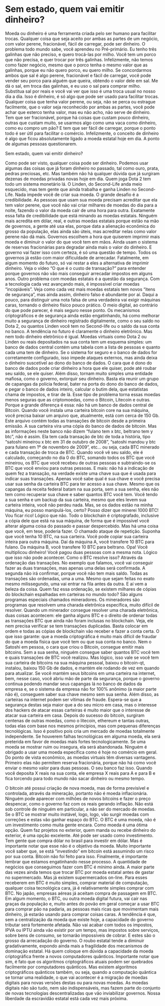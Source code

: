 # Sem estado, quem vai emitir dinheiro?

Moeda ou dinheiro é uma ferramenta criada pelo ser humano para facilitar trocas. Qualquer coisa que seja aceito por ambas as partes de um negócio, com valor perene, fracionável, fácil de carregar, pode ser dinheiro.
O problema todo mundo sabe, você aprendeu no Pré-primário. Eu tenho três galinhas que não preciso, e quero trocá-las por milho. Você tem um porco que não precisa, e quer trocar por três galinhas. Infelizmente, não temos como fazer negócio, mesmo que o porco tenha o mesmo valor que as galinhas, porque eu não quero porco, eu quero milho.
Se concordarmos ambos que sal é algo perene, fracionável e fácil de carregar, você pode vender seu porco para alguém que queira, obtendo o valor dele em sal. Me dá o sal, em troca das galinhas, e eu uso o sal para comprar milho. Substitua sal por reais e você vai ver que isso é uma troca usual no nosso dia a dia. Isso é dinheiro, é só algo que pode ser usado para facilitar trocas.
Qualquer coisa que tenha valor perene, ou seja, não se perca ou estrague facilmente, que o valor seja reconhecido por ambas as partes, você pode achar que esterco tenha valor, mas eu não acho, não serve de dinheiro. Tem que ser fracionável, porque há coisas que custam pouco dinheiro, outras que custam muito, se usarmos algo como uma vaca como dinheiro, como eu compro um pão? E tem que ser fácil de carregar, porque o ponto todo é ser útil para facilitar o comércio.
Infelizmente, o conceito de dinheiro é algo que ficou absolutamente ligado a moeda estatal hoje em dia. A ponto de algumas pessoas questionarem.

Sem estado, quem vai emitir dinheiro?

Como pode ser visto, qualquer coisa pode ser dinheiro. Podemos usar algumas das coisas que já foram dinheiro no passado, tal como ouro, prata, pedras preciosas, etc. Mas também não há qualquer dúvida que já surgiram dezenas de moedas privadas novas hoje em dia. Quem joga Dota 2 tem todo um sistema monetário lá. O Linden, do Second-Life anda meio esquecido, mas tem gente que ainda trabalha e ganha Linden no Second-Life.
Nada impede você de criar sua moeda. O grande desafio é a credibilidade. As pessoas que usam sua moeda precisam acreditar que ela tem valor perene, que você não vai criar milhares de moedas do dia para a noite, fazendo o valor da moeda cair de uma hora para outra.
Exatamente essa falta de credibilidade que está minando as moedas estatais. Ninguém mais acredita em dólar, real, e outras moedas estatais porque estão na mão de governos, a gente até usa elas, porque data a alienação econômica do grosso da população, elas ainda são úteis, mas acreditar nelas como valor perene não dá mais. Governos escolhem a hora que quiserem imprimir mais moeda e diminuir o valor do que você tem em mãos. Ainda usam o sistema de reservas fracionárias para degradar ainda mais o valor do dinheiro.
E governo vai fazer isso com certeza, é só uma questão de tempo. Todos os governos já estão com maior dificuldade de arrecadar. Fatalmente, em algum momento do futuro, só vai restar a eles a alternativa de imprimir dinheiro. Veja o vídeo “O que é o custo de transação?” para entender porque governos não vão mais conseguir arrecadar impostos em alguns anos.
Outro problema com moedas estatais é a questão da segurança. Com a tecnologia cada vez avançando mais, é impossível criar moedas “incopiáveis”. Veja como cada vez mais moedas estatais tem novos “itens de segurança”, mas ainda assim, dinheiro falso é abundante por aí. Daqui a pouco, para distinguir uma nota falsa de uma verdadeira vai exigir máquinas caras, tornando o dinheiro físico pouco prático.
O meio digital, ao contrário do que pode parecer, é mais seguro nesse ponto. Os mecanismos criptográficos e de segurança ainda estão engatinhando, há como melhorar muito a segurança de dinheiro registrado digitalmente, como o seu saldo no Dota 2, ou quantos Linden você tem no Second-life ou o saldo da sua conta no banco. A tendência no futuro é claramente o dinheiro eletrônico.
Mas nem todo dinheiro eletrônico é igual. Moedas virtuais como Dota 2 ou Linden ou reais depositados na sua conta tem um esquema simples: um banco de dados central contém uma tabela com a lista de pessoas e quanto cada uma tem de dinheiro. Se o sistema for seguro e o banco de dados for corretamente configurado, isso impede ataques externos, mas ainda deixa o dinheiro suscetível ao dono do banco de dados. O cara que é dono do banco de dados pode criar dinheiro a hora que ele quiser, pode até roubar seu saldo, se ele quiser. Além disso, tornam muito simples uma entidade mafiosa, como o governo, extorquir seu dinheiro. Basta ela reunir um grupo de capangas da polícia federal, bater na porta do dono do banco de dados, e pegar o banco de dados inteiro, calcular o butim dela, que estatistas chama de impostos, e tirar de lá.
Esse tipo de problema torna essas moedas menos seguras que as criptomoedas, como o Bitcoin, Litecoin e outras. Porque a grande diferença é essa: não há um banco de dados central de Bitcoin.
Quando você instala uma carteira bitcoin core na sua máquina, você precisa baixar um arquivo que, atualmente, está com cerca de 150 Gb. Este arquivo contém todas as transações de bitcoin desde a primeira emissão. A sua carteira vira uma cópia do banco de dados de bitcoin. Mas as informações neste banco não dizem “fulano tem x btc, beltrano tem y btc”, não é assim. Ela tem cada transação de btc de toda a história, tipo “satoshi mineirou x btc em 31 de outubro de 2008”, “satoshi mandou y btc para fulano em 1º de novembro de 2009”, etc... ou seja, cada BTC minerado e cada transação de troca de BTC. Quando você vê seu saldo, ele é calculado, começando no dia 0 do BTC, somando todos os BTC que você mineirou, os BTC que você recebeu de outras pessoas e subtraindo-se os BTC que você enviou para outras pessoas.
E mais: não há a indicação de quem fez a transação, na verdade existe uma chave sua que é usada para indicar suas transações. Apenas você sabe qual é sua chave e você precisa usar sua senha da carteira BTC para ter acesso a sua chave. Mesmo que os capangas da receita federal batam na sua porta, sem a sua senha, eles não tem como recuperar sua chave e saber quantos BTC você tem. Você tendo a sua senha e um backup da sua carteira, mesmo que eles levem sua carteira inteira, você não perdeu nada.
Mas, se os dados estão na minha máquina, eu posso manipulá-los, certo? Posso dizer que minerei 1000 BTC! Vou ficar rico! Lógico que não. Todo o blockchain é criptografado, inclusive a cópia dele que está na sua máquina, de forma que é impossível você alterar alguma coisa do passado e passar despercebido.
Mas há uma coisa que você, em tese, poderia fazer. O chamado ataque de repetição. Suponha que você tenha 10 BTC, na sua carteira. Você pode copiar sua carteira inteira para outra máquina. Daí da máquina A, você transfere 10 BTC para fulano. Da máquina B, você transfere 10 BTC para beltrano. Opa! Você multiplicou dinheiro! Você pagou duas pessoas com a mesma nota.
Lógico que isso não pode acontecer. Como o BTC resolve isso? Através da ordenação das transações. No exemplo que falamos, você vai conseguir fazer as duas transações, mas apenas uma delas será confirmada. A segunda não irá confirmar, porque você não tem mais saldo. Todas as transações são ordenadas, uma a uma. Mesmo que sejam feitas no exato mesmo milissegundo, uma vai entrar na fila antes da outra.
E aí vem a beleza da coisa. Quem faz essa ordenação, se existem milhares de cópias do blockchain espalhadas em carteiras no mundo todo? São alguns programas especiais chamados mineradores. Os mineradores são programas que resolvem uma charada eletrônica específica, muito difícil de resolver. Quando um minerador consegue resolver uma charada eletrônica, duas coisas acontecem: ele ganha alguns BTC e o direito de ordenar todas as transações BTC que ainda não foram inclusas no blockchain.
Veja, ele nem precisa verificar se tem transações duplicadas. Basta colocar em ordem e todas as cópias de blockchain vão receber e fazer a conta certa.
O que isso garante: que a moeda criptográfica é muito mais difícil de fraudar do que a moeda física que você tem ou que sua conta no banco. Nem o Satoshi em pessoa, o cara que criou o Bitcoin, consegue emitir mais bitcoins. Sem a sua senha, ninguém consegue saber quantos BTC você tem e quais transações de BTC você realizou.
Mas lógico, isso vale se você tem sua carteira de bitcoins na sua máquina pessoal, baixou o bitcoin-qt, instalou, baixou 150 Gb de dados, e mantém ele rodando de vez em quando para atualizar. Se você mantém seus bitcoins em uma carteira na internet, bem, nesse caso, você abriu mão de parte da segurança, porque o governo continua podendo mandar seus capangas lá no banco de dados da empresa e, se o sistema da empresa não for 100% anônimo (a maior parte não é), conseguem saber sua chave mesmo sem sua senha.
Além disso, as carteiras na internet podem ser vítimas de fraude. Espera-se que a segurança destas seja maior que a do seu micro em casa, mas o interesse dos hackers de atacar essas carteiras é muito maior que o interesse de atacar sua carteira em casa.
Depois do sucesso do bitcoin, surgiram centenas de outras moedas, como o litecoin, ethereum e tantas outras, todas elas com base nos mesmos princípios, mas com pequenas diferenças tecnológicas. Isso é positivo pois cria um mercado de moedas totalmente independente. Se houverem falhas tecnológicas em alguma moeda, ela será preterida em favor de moedas mais fortes tecnologicamente. Se uma moeda se mostrar ruim ou insegura, ela será abandonada. Ninguém é obrigado a usar uma moeda específica como é hoje no comércio em geral.
Do ponto de vista econômico, as moedas virtuais têm diversas vantagens. Primeiro elas não permitem reserva fracionária, porque não há como você enviar o mesmo valor para duas pessoas. O seu banco faz isso. Quando você deposita X reais na sua conta, ele empresa X reais para A e para B e fica torcendo para todo mundo não sacar dinheiro ou mesmo tempo.

O bitcoin até possui criação de nova moeda, mas de forma previsível e controlada, através da mineração, portanto não é moeda inflacionária. Ninguém pode aparecer com milhões de novos bitcoins e fazer o preço despencar, como o governo faz com os reais gerando inflação.
Não está sob controle de ninguém em particular, a não ser do mercado de moedas. Se o BTC se mostrar muito instável, logo, logo, vão surgir moedas com correções e estas vão ganhar espaço do BTC.
O BTC é uma moeda, não é um investimento como muita gente encara. Como moeda é uma ótima opção. Quem faz projetos no exterior, quem manda ou recebe dinheiro do exterior, é uma opção excelente.
Até pode ser usado como investimento. Tem gente que compra dólar no brasil para investir em dólar. Mas é importante notar que esse não é o objetivo da moeda. Muito importante você saber que, se está “investindo” em bitcoin está assumindo um risco por sua conta. Bitcoin não foi feito para isso.
Finalmente, é importante lembrar que estamos engatinhando nesse processo. A quantidade de negócios que conseguimos fazer com BTC é mínimo ainda. A maior parte das vezes ainda temos que trocar BTC por moeda estatal antes de gastar no supermercado.
Mas já existem supermercados on-line. Para esses receberem em BTC é muito simples, comprar material de computação, qualquer coisa tecnológica cara, já é relativamente simples comprar com BTC. No japão, empresas aéreas já aceitam compra de passagem em BTC.
Em algum momento, o BTC, ou outra moeda digital futura, vai cair nas graças da população e, muito antes do povão em geral começar a usar BTC para comprar pão na padaria, as pessoas mais ricas que movimentam mais dinheiro, já estarão usando para comprar coisas caras. A tendência é que, sem a centralização da moeda que existe hoje, a capacidade do governo tributar será fortemente afetada.
Não vai acabar com todos os impostos, IPVA ou IPTU ainda vão existir por um tempo, mas impostos sobre serviços, sobre bens de consumo, se tornarão impossíveis de cobrar. E estes são o grosso da arrecadação do governo. O roubo estatal tende a diminuir gradativamente, expondo ainda mais a fragilidade dos mecanismos de dominação estatal.
Há quem coloque em dúvida a capacidade da moeda criptográfica frente a novos computadores quânticos. Importante notar que sim, é fato que os algoritmos criptográficos atuais podem ser quebrados facilmente por computadores quânticos. Mas existem algoritmos criptográficos quânticos também, ou seja, quando a computação quântica se tornar uma realidade, o que vai acontecer é a migração de moedas digitais para novas versões destas ou para novas moedas.
As moedas digitais não são tudo, nem são indispensáveis, mas fazem parte do conjunto de novas tecnologias descentralizadas que vão inviabilizar governos.
Nossa liberdade da escravidão estatal está cada vez mais próxima.
